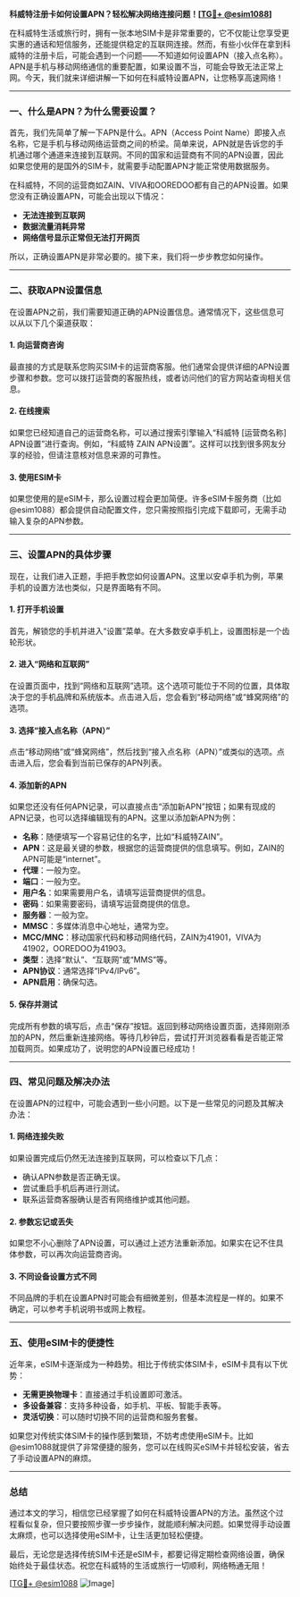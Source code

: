 **科威特注册卡如何设置APN？轻松解决网络连接问题！[[TG💪+ @esim1088](https://t.me/s/esim1088)]**

在科威特生活或旅行时，拥有一张本地SIM卡是非常重要的，它不仅能让您享受更实惠的通话和短信服务，还能提供稳定的互联网连接。然而，有些小伙伴在拿到科威特的注册卡后，可能会遇到一个问题——不知道如何设置APN（接入点名称）。APN是手机与移动网络通信的重要配置，如果设置不当，可能会导致无法正常上网。今天，我们就来详细讲解一下如何在科威特设置APN，让您畅享高速网络！

---

### **一、什么是APN？为什么需要设置？**

首先，我们先简单了解一下APN是什么。APN（Access Point Name）即接入点名称，它是手机与移动网络运营商之间的桥梁。简单来说，APN就是告诉您的手机通过哪个通道来连接到互联网。不同的国家和运营商有不同的APN设置，因此如果您使用的是国外的SIM卡，就需要手动配置APN才能正常使用数据服务。

在科威特，不同的运营商如ZAIN、VIVA和OOREDOO都有自己的APN设置。如果您没有正确设置APN，可能会出现以下情况：

- **无法连接到互联网**
- **数据流量消耗异常**
- **网络信号显示正常但无法打开网页**

所以，正确设置APN是非常必要的。接下来，我们将一步步教您如何操作。

---

### **二、获取APN设置信息**

在设置APN之前，我们需要知道正确的APN设置信息。通常情况下，这些信息可以从以下几个渠道获取：

#### **1. 向运营商咨询**
最直接的方式是联系您购买SIM卡的运营商客服。他们通常会提供详细的APN设置步骤和参数。您可以拨打运营商的客服热线，或者访问他们的官方网站查询相关信息。

#### **2. 在线搜索**
如果您已经知道自己的运营商名称，可以通过搜索引擎输入“科威特 [运营商名称] APN设置”进行查询。例如，“科威特 ZAIN APN设置”。这样可以找到很多网友分享的经验，但请注意核对信息来源的可靠性。

#### **3. 使用ESIM卡**
如果您使用的是eSIM卡，那么设置过程会更加简便。许多eSIM卡服务商（比如@esim1088）都会提供自动配置文件，您只需按照指引完成下载即可，无需手动输入复杂的APN参数。

---

### **三、设置APN的具体步骤**

现在，让我们进入正题，手把手教您如何设置APN。这里以安卓手机为例，苹果手机的设置方法也类似，只是界面略有不同。

#### **1. 打开手机设置**
首先，解锁您的手机并进入“设置”菜单。在大多数安卓手机上，设置图标是一个齿轮形状。

#### **2. 进入“网络和互联网”**
在设置页面中，找到“网络和互联网”选项。这个选项可能位于不同的位置，具体取决于您的手机品牌和系统版本。点击进入后，您会看到“移动网络”或“蜂窝网络”的选项。

#### **3. 选择“接入点名称（APN）”**
点击“移动网络”或“蜂窝网络”，然后找到“接入点名称（APN）”或类似的选项。点击进入后，您会看到当前已保存的APN列表。

#### **4. 添加新的APN**
如果您还没有任何APN记录，可以直接点击“添加新APN”按钮；如果有现成的APN记录，也可以选择编辑现有的APN。这里以添加新APN为例：

- **名称**：随便填写一个容易记住的名字，比如“科威特ZAIN”。
- **APN**：这是最关键的参数，根据您的运营商提供的信息填写。例如，ZAIN的APN可能是“internet”。
- **代理**：一般为空。
- **端口**：一般为空。
- **用户名**：如果需要用户名，请填写运营商提供的信息。
- **密码**：如果需要密码，请填写运营商提供的信息。
- **服务器**：一般为空。
- **MMSC**：多媒体消息中心地址，通常为空。
- **MCC/MNC**：移动国家代码和移动网络代码，ZAIN为41901，VIVA为41902，OOREDOO为41903。
- **类型**：选择“默认”、“互联网”或“MMS”等。
- **APN协议**：通常选择“IPv4/IPv6”。
- **APN启用**：确保勾选。

#### **5. 保存并测试**
完成所有参数的填写后，点击“保存”按钮。返回到移动网络设置页面，选择刚刚添加的APN，然后重新连接网络。等待几秒钟后，尝试打开浏览器看看是否能正常加载网页。如果成功了，说明您的APN设置已经成功！

---

### **四、常见问题及解决办法**

在设置APN的过程中，可能会遇到一些小问题。以下是一些常见的问题及其解决办法：

#### **1. 网络连接失败**
如果设置完成后仍然无法连接到互联网，可以检查以下几点：
- 确认APN参数是否正确无误。
- 尝试重启手机后再进行测试。
- 联系运营商客服确认是否有网络维护或其他问题。

#### **2. 参数忘记或丢失**
如果您不小心删除了APN设置，可以通过上述方法重新添加。如果实在记不住具体参数，可以再次向运营商咨询。

#### **3. 不同设备设置方式不同**
不同品牌的手机在设置APN时可能会有细微差别，但基本流程是一样的。如果不确定，可以参考手机说明书或网上教程。

---

### **五、使用eSIM卡的便捷性**

近年来，eSIM卡逐渐成为一种趋势。相比于传统实体SIM卡，eSIM卡具有以下优势：

- **无需更换物理卡**：直接通过手机设置即可激活。
- **多设备兼容**：支持多种设备，如手机、平板、智能手表等。
- **灵活切换**：可以随时切换不同的运营商和服务套餐。

如果您对传统实体SIM卡的操作感到繁琐，不妨考虑使用eSIM卡。比如@esim1088就提供了非常便捷的服务，您可以在线购买eSIM卡并轻松安装，省去了手动设置APN的麻烦。

---

### **总结**

通过本文的学习，相信您已经掌握了如何在科威特设置APN的方法。虽然这个过程看似复杂，但只要按照步骤一步步操作，就能顺利解决问题。如果觉得手动设置太麻烦，也可以选择使用eSIM卡，让生活更加轻松便捷。

最后，无论您是选择传统SIM卡还是eSIM卡，都要记得定期检查网络设置，确保始终处于最佳状态。祝您在科威特的生活或旅行一切顺利，网络畅通无阻！

[[TG💪+ @esim1088](https://t.me/s/esim1088) ![Image](https://i.postimg.cc/4NQfJmqS/Snipaste-2025-05-13-00-14-12.png)]